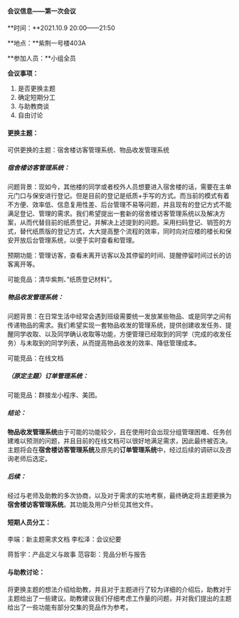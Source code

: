 #### 会议信息——第一次会议

**时间：**2021.10.9   20:00——21:50

**地点：**紫荆一号楼403A

**参加人员：**小组全员

**会议事项：**

1. 是否更换主题
2. 确定短期分工
3. 与助教商谈
4. 自由讨论



#### 更换主题：

可供更换的主题：宿舍楼访客管理系统、物品收发管理系统

##### 宿舍楼访客管理系统：

问题背景：现如今，其他楼的同学或者校外人员想要进入宿舍楼的话，需要在主单元门口与保安进行登记。但是目前的登记是纸质+手写的方式。而当前的模式有着不方便、效率低、信息复用性差、后台管理不易等问题，并且现有的登记方式不能满足登记、管理的需求。我们希望提出一套新的宿舍楼访客管理系统以及解决方案，从而代替目前的纸质登记，并解决上述提到的问题。采用扫码登记、销签的方式，替代纸质版的登记方式，大大提高整个流程的效率，同时向对应楼的楼长和保安开放后台管理系统，以便于实时查看和管理。

预期功能：管理访客，查看未离开访客以及其停留的时间、提醒停留时间过长的访客离开等。

可能竞品：清华紫荆、”纸质登记材料“。



##### 物品收发管理系统：

问题背景：在日常生活中经常会遇到班级需要统一发放某些物品、或是同学之间有传递物品的需求。我们希望实现一套物品收发的管理系统，提供创建收发任务、提醒同学收取、以及同学确认收取等功能，方便管理已经取到的同学（完成的收发任务）与未取到的同学列表，从而提高物品收发的效率、降低管理成本。

可能竞品：在线文档



##### （原定主题）订单管理系统：

可能竞品：群接龙小程序、美团。



##### 结论：

**物品收发管理系统**由于可能的功能较少，且在使用时会出现分组管理困难、任务创建难以预测的问题，并且目前的在线文档可以很好地满足需求，因此最终被否决。主题将会在**宿舍楼访客管理系统**及原先的**订单管理系统**中，经过后续的调研以及咨询老师后选定。



##### 后续：

经过与老师及助教的多次协商，以及对于需求的实地考察，最终确定将主题更换为**宿舍楼访客管理系统**。其功能及用户分析见其他文件。



#### 短期人员分工：

李端：新主题需求文档		李松泽：会议纪要

蒋哲宇：产品定义与故事	范容彰：竞品分析与报告



#### 与助教讨论：

将更换主题的想法介绍给助教，并且对于主题进行了较为详细的介绍后，助教对于主题给出了一些建议。助教建议我们仔细考虑工作量的问题，并对我们提出的主题给出了一些功能有部分交集的竞品作为参考。

